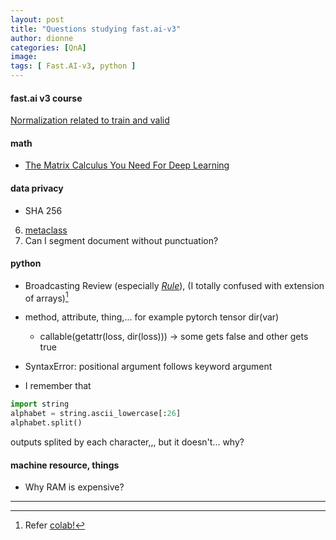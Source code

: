 ```yaml
---
layout: post
title: "Questions studying fast.ai-v3"
author: dionne
categories: [QnA]
image: 
tags: [ Fast.AI-v3, python ]
---
```


#### fast.ai v3 course

[Normalization related to train and valid](https://spellonyou.github.io/2019/11/note08-fastai-3/#211-simplified-karming-init)

#### math

- [The Matrix Calculus You Need For Deep Learning](https://explained.ai/matrix-calculus/index.html)

#### data privacy

- SHA 256

6. [metaclass](https://jfine-python-classes.readthedocs.io/en/latest/metaclass.html)
7. Can I segment document without punctuation?

#### python

- Broadcasting Review (especially *[Rule](https://docs.scipy.org/doc/numpy-1.13.0/user/basics.broadcasting.html#general-broadcasting-rules)*), (I totally confused with extension of arrays)[^1]

- method, attribute, thing,... for example pytorch tensor dir(var)
	- callable(getattr(loss, dir(loss))) -> some gets false and other gets true

- SyntaxError: positional argument follows keyword argument

- I remember that

~~~python
import string
alphabet = string.ascii_lowercase[:26]
alphabet.split()
~~~

outputs splited by each character,,, but it doesn't... why?

#### machine resource, things

- Why RAM is expensive?


---

[^1]: Refer [colab!](https://render.githubusercontent.com/view/ipynb?commit=2bfe4a95aac864b23bd0c0729d2720c92e169f8c&enc_url=68747470733a2f2f7261772e67697468756275736572636f6e74656e742e636f6d2f5370656c6c4f6e596f752f646c66662d6e6f74652f326266653461393561616338363462323362643063303732396432373230633932653136396638632f6e62732f646c322f30315f6d61746d756c5f70726163746963652e6970796e62&nwo=SpellOnYou%2Fdlff-note&path=nbs%2Fdl2%2F01_matmul_practice.ipynb&repository_id=221963162&repository_type=Repository#Broadcasting) 